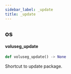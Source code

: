 ```yaml
---
sidebar_label: _update
title: _update
---
```


## os

#### voluseg\_update

```python
def voluseg_update() -> None
```

Shortcut to update package.

